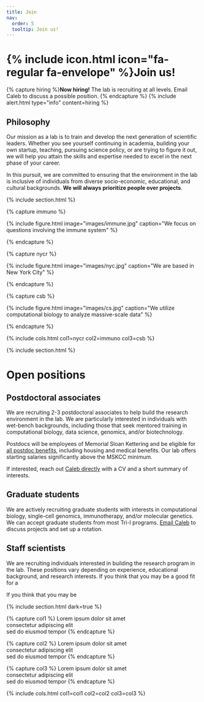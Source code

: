 ```yaml
---
title: Join
nav:
  order: 5
  tooltip: Join us!
---
```


# {% include icon.html icon="fa-regular fa-envelope" %}Join us!


{% capture hiring %}**Now hiring!**  The lab is recruiting at all levels. Email Caleb to discuss a possible position. {% endcapture %}
{% include alert.html type="info" content=hiring %}

## Philosophy

Our mission as a lab is to train and develop the next generation of scientific leaders. 
Whether you see yourself continuing in academia, building your own startup, teaching, 
pursuing science policy, or are trying to figure it out, we will help you attain
the skills and expertise needed to excel in the next phase of your career. 

In this pursuit, we are committed to ensuring that the environment in the lab is inclusive of individuals
from diverse socio-economic, educational, and cultural backgrounds. 
**We will always prioritize people over projects**. 


{% include section.html %}

{% capture immuno %}

{%
  include figure.html
  image="images/immune.jpg"
  caption="We focus on questions involving the immune system"
%}

{% endcapture %}

{% capture nycr %}

{%
  include figure.html
  image="images/nyc.jpg"
  caption="We are based in New York City"
%}

{% endcapture %}

{% capture csb %}

{%
  include figure.html
  image="images/cs.jpg"
  caption="We utilize computational biology to analyze massive-scale data"
%}

{% endcapture %}

{% include cols.html col1=nycr col2=immuno col3=csb %}


{% include section.html %}

# Open positions

## Postdoctoral associates

We are recruiting 2-3 postdoctoral associates to help build the research environment in the lab.
We are particularly interested in individuals with wet-bench 
backgrounds, including those that seek mentored training in computational biology,
data science, genomics, and/or biotechnology. 

Postdocs will be employees of Memorial Sloan Kettering and be eligible for 
[all postdoc benefits](https://www.mskcc.org/education-training/postdoctoral/resources-postdocs/compensation-benefits-resources), 
including housing and medical benefits. Our lab offers starting salaries significantly above the MSKCC minimum. 


If interested, reach out [Caleb directly](mailto:caleb.lareau@gmail.com) with a CV and a short summary of interests.


## Graduate students

We are actively recruiting graduate students with interests in computational biology,
single-cell genomics, immunotherapy, and/or molecular genetics. We can accept graduate students
from most Tri-I programs. [Email Caleb](mailto:caleb.lareau@gmail.com) to discuss projects and set up a rotation. 


## Staff scientists

We are recruiting individuals interested in building the research program in the lab. 
These positions vary depending on experience, educational background, and research interests. 
If you think that you may be a good fit for a 

If you think that you may be 

{% include section.html dark=true %}

{% capture col1 %}
Lorem ipsum dolor sit amet  
consectetur adipiscing elit  
sed do eiusmod tempor
{% endcapture %}

{% capture col2 %}
Lorem ipsum dolor sit amet  
consectetur adipiscing elit  
sed do eiusmod tempor
{% endcapture %}

{% capture col3 %}
Lorem ipsum dolor sit amet  
consectetur adipiscing elit  
sed do eiusmod tempor
{% endcapture %}

{% include cols.html col1=col1 col2=col2 col3=col3 %}

